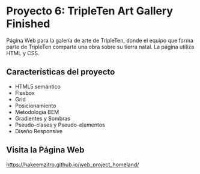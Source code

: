 # Proyecto 6: TripleTen Art Gallery Finished

Página Web para la galería de arte de TripleTen, donde el equipo que forma parte de TripleTen comparte una obra sobre su tierra natal. La página utiliza HTML y CSS.


## Características del proyecto

- HTML5 semántico
- Flexbox
- Grid
- Posicionamiento
- Metodología BEM
- Gradientes y Sombras
- Pseudo-clases y Pseudo-elementos
- Diseño Responsive


## Visita la Página Web

https://hakeemzitro.github.io/web_project_homeland/

